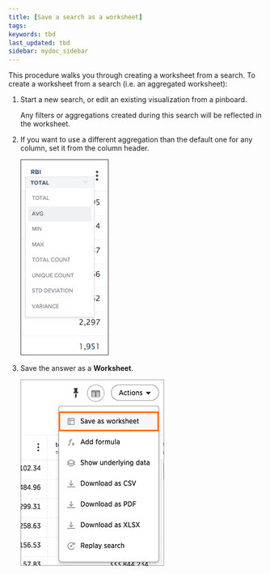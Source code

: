 ```yaml
---
title: [Save a search as a worksheet]
tags:
keywords: tbd
last_updated: tbd
sidebar: mydoc_sidebar
---
```

This procedure walks you through creating a worksheet from a search. To create a worksheet from a search (i.e. an aggregated worksheet):

1. Start a new search, or edit an existing visualization from a pinboard.

    Any filters or aggregations created during this search will be reflected in the worksheet.

2. If you want to use a different aggregation than the default one for any column, set it from the column header.

     ![](/pages/images/aggregation_change.png "Select an aggregation")

3. Save the answer as a **Worksheet**.

     ![](/pages/images/save_as_worksheet.png "Save as a Worksheet")
